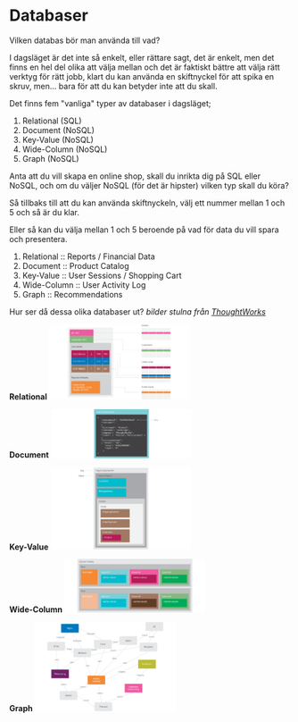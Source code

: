 # Databaser
Vilken databas bör man använda till vad?

I dagsläget är det inte så enkelt, eller rättare sagt, det är enkelt, men det finns en hel del olika att välja mellan och det är faktiskt bättre att välja rätt verktyg för rätt jobb, klart du kan använda en skiftnyckel för att spika en skruv, men... bara för att du kan betyder inte att du skall.

Det finns fem "vanliga" typer av databaser i dagsläget;

1. Relational (SQL)
2. Document (NoSQL)
3. Key-Value (NoSQL)
4. Wide-Column (NoSQL)
5. Graph (NoSQL)

Anta att du vill skapa en online shop, skall du inrikta dig på SQL eller NoSQL, och om du väljer NoSQL (för det är hipster) vilken typ skall du köra?

Så tillbaks till att du kan använda skiftnyckeln, välj ett nummer mellan 1 och 5 och så är du klar.

Eller så kan du välja mellan 1 och 5 beroende på vad för data du vill spara och presentera.

1. Relational :: Reports / Financial Data
2. Document :: Product Catalog
3. Key-Value :: User Sessions / Shopping Cart
4. Wide-Column :: User Activity Log
5. Graph :: Recommendations

Hur ser då dessa olika databaser ut? *bilder stulna från [ThoughtWorks](https://www.thoughtworks.com/insights/blog/nosql-databases-overview)*


**Relational**
<img style="width: 50%" src="/assets/images/sqlrelational.png">

**Document**
<img style="width: 50%" src="/assets/images/nosqldocumentdb.png">

**Key-Value**
<img style="width: 50%" src="/assets/images/nosqlkeyvaluedatabase.png">

**Wide-Column**
<img style="width: 50%" src="/assets/images/nosqlcolumnfamily.png">

**Graph**
<img style="width: 50%" src="/assets/images/nosqlgraph1.png">
